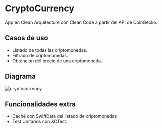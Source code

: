 # CryptoCurrency

App en Clean Arquitecture con Clean Code a partir del API de CoinGecko.


## Casos de uso

- Listado de todas las criptomonedas.
- Filtrado de criptomonedas.
- Obtención del precio de una criptomoneda.

## Diagrama

![cryptocurrency](https://github.com/edgarguitian/CryptoCurrency/assets/6595032/aefb03da-17b4-48b1-ba41-dc8b48a9c090)

## Funcionalidades extra

- Caché con SwiftData del listado de criptomonedas
- Test Unitarios con XCTest.
